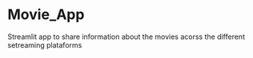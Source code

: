 # Movie_App
Streamlit app to share information about the movies acorss the different setreaming plataforms
